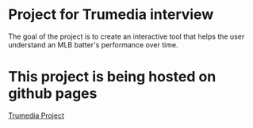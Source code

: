 # Project for Trumedia interview
The goal of the project is to create an interactive tool that helps the user understand an MLB batter's performance over time.

# This project is being hosted on github pages

[Trumedia Project](https://laneherby.github.io/trumedia)